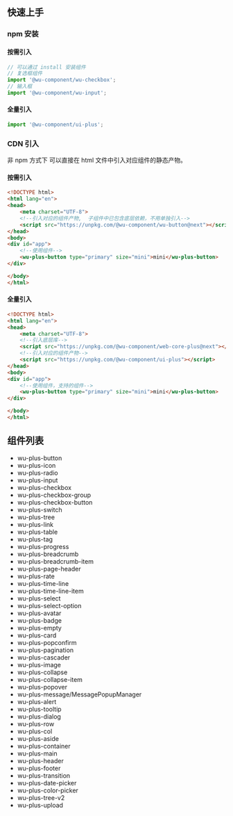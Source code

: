 ## 快速上手

### npm 安装

#### 按需引入

```ts
// 可以通过 install 安装组件
// 复选框组件
import '@wu-component/wu-checkbox';
// 输入框
import '@wu-component/wu-input';
```
#### 全量引入

```ts
import '@wu-component/ui-plus';
```

### CDN 引入

非 npm 方式下 可以直接在 html 文件中引入对应组件的静态产物。

#### 按需引入

```html
<!DOCTYPE html>
<html lang="en">
<head>
    <meta charset="UTF-8">
    <!--引入对应的组件产物,  子组件中已包含底层依赖，不用单独引入-->
    <script src="https://unpkg.com/@wu-component/wu-button@next"></script>
</head>
<body>
<div id="app">
    <!--使用组件-->
    <wu-plus-button type="primary" size="mini">mini</wu-plus-button>
</div>

</body>
</html>
```
#### 全量引入

```html
<!DOCTYPE html>
<html lang="en">
<head>
    <meta charset="UTF-8">
    <!--引入底层库-->
    <script src="https://unpkg.com/@wu-component/web-core-plus@next"></script>
    <!--引入对应的组件产物-->
    <script src="https://unpkg.com/@wu-component/ui-plus"></script>
</head>
<body>
<div id="app">
    <!--使用组件，支持的组件-->
    <wu-plus-button type="primary" size="mini">mini</wu-plus-button>
</div>

</body>
</html>
```

## 组件列表

* wu-plus-button
* wu-plus-icon
* wu-plus-radio
* wu-plus-input
* wu-plus-checkbox
* wu-plus-checkbox-group
* wu-plus-checkbox-button
* wu-plus-switch
* wu-plus-tree
* wu-plus-link
* wu-plus-table
* wu-plus-tag
* wu-plus-progress
* wu-plus-breadcrumb
* wu-plus-breadcrumb-item
* wu-plus-page-header
* wu-plus-rate
* wu-plus-time-line
* wu-plus-time-line-item
* wu-plus-select
* wu-plus-select-option
* wu-plus-avatar
* wu-plus-badge
* wu-plus-empty
* wu-plus-card
* wu-plus-popconfirm
* wu-plus-pagination
* wu-plus-cascader
* wu-plus-image
* wu-plus-collapse
* wu-plus-collapse-item
* wu-plus-popover
* wu-plus-message/MessagePopupManager
* wu-plus-alert
* wu-plus-tooltip
* wu-plus-dialog
* wu-plus-row
* wu-plus-col
* wu-plus-aside
* wu-plus-container
* wu-plus-main
* wu-plus-header
* wu-plus-footer
* wu-plus-transition
* wu-plus-date-picker
* wu-plus-color-picker
* wu-plus-tree-v2
* wu-plus-upload
